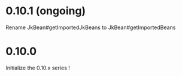 # 0.10.1 (ongoing)
Rename JkBean#getImportedJkBeans to JkBean#getImportedBeans

# 0.10.0
Initialize the 0.10.x series !